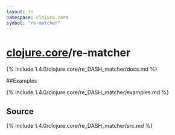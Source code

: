 ```yaml
---
layout: fn
namespace: clojure.core
symbol: "re-matcher"
---
```


# [clojure.core](../)/re-matcher

{% include 1.4.0/clojure.core/re_DASH_matcher/docs.md %}

##Examples

{% include 1.4.0/clojure.core/re_DASH_matcher/examples.md %}
## Source
{% include 1.4.0/clojure.core/re_DASH_matcher/src.md %}

